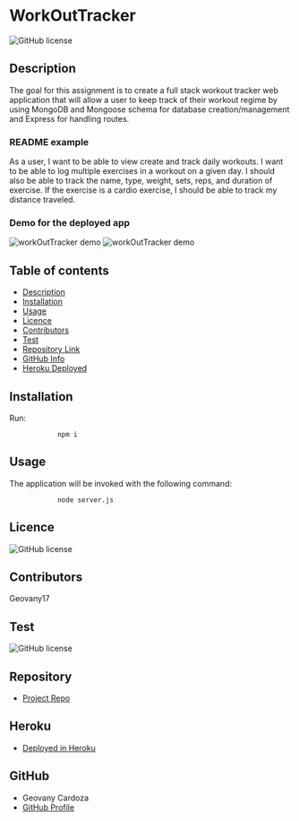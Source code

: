 # WorkOutTracker

![GitHub license](https://img.shields.io/badge/license-MIT-blue.svg)

## Description 

 The goal for this assignment is to create a full stack workout tracker web application that will allow a user to keep track of their workout regime by using MongoDB and Mongoose schema for database creation/management and Express for handling routes.
### README example

As a user, I want to be able to view create and track daily workouts. I want to be able to log multiple exercises in a workout on a given day. I should also be able to track the name, type, weight, sets, reps, and duration of exercise. If the exercise is a cardio exercise, I should be able to track my distance traveled.

  ### Demo for the deployed app



![workOutTracker demo](https://github.com/Geovany17/WorkOutTracker/blob/main/public/assets/appDemo.gif)
![workOutTracker demo]()


## Table of contents

- [Description](#Description)
- [Installation](#Installation)
- [Usage](#Usage)
- [Licence](#Licence)
- [Contributors](#Contributors)
- [Test](#Test)
- [Repository Link](#Repository)
- [GitHub Info](#GitHub) 
- [Heroku Deployed](#Heroku) 


## Installation
Run:

                npm i

## Usage

 The application will be invoked with the following command:

                node server.js


## Licence

![GitHub license](https://img.shields.io/badge/license-MIT-blue.svg)

## Contributors
   Geovany17
   
   ## Test

![GitHub license](https://img.shields.io/badge/test-100%25-success)

## Repository

- [Project Repo]()

## Heroku
- [Deployed in Heroku](https://arcane-coast-05768.herokuapp.com/?id=5f90ea8f02aa2000176e0faa)

## GitHub

- Geovany Cardoza
- [GitHub Profile](https://github.com/Geovany17)
